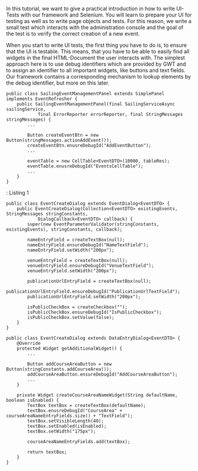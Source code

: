 In this tutorial, we want to give a practical introduction in how to write UI-Tests with our framework and Selenium. You will learn to prepare your UI for testing as well as to write page objects and tests. For this reason, we write a small test which interacts with the administration console and the goal of the test is to verify the correct creation of a new event.

When you start to write UI tests, the first thing you have to do is, to ensure that the UI is testable. This means, that you have to be able to easily find all widgets in the final HTML-Document the user interacts with. The simplest approach here is to use debug identifiers which are provided by GWT and to assign an identifier to all important widgets, like buttons and text fields. Our framework contains a corresponding mechanism to lookup elements by the debug identifier, but more on this later.

    public class SailingEventManagementPanel extends SimplePanel implements EventRefresher {
        public SailingEventManagementPanel(final SailingServiceAsync sailingService,
                final ErrorReporter errorReporter, final StringMessages stringMessages) {
            ...
            
            Button createEventBtn = new Button(stringMessages.actionAddEvent());
            createEventBtn.enusreDebugId("AddEventButton");
            ...
            
            eventTable = new CellTable<EventDTO>(10000, tableRes);
            eventTable.enusreDebugId("EventsCellTable");
            ...
        }
    }

: Listing 1

    public class EventCreateDialog extends EventDialog<EventDTO> {
        public EventCreateDialog(Collection<EventDTO> existingEvents, StringMessages stringConstants,
                DialogCallback<EventDTO> callback) {
            super(new EventParameterValidator(stringConstants, existingEvents), stringConstants, callback);
            
            nameEntryField = createTextBox(null);
            nameEntryField.ensureDebugId("NameTextField");
            nameEntryField.setWidth("200px");
            
            venueEntryField = createTextBox(null);
            venueEntryField.ensureDebugId("VenueTextField");
            venueEntryField.setWidth("200px");
            
            publicationUrlEntryField = createTextBox(null);
            publicationUrlEntryField.ensureDebugId("PublicationUrlTextField");
            publicationUrlEntryField.setWidth("200px");
            
            isPublicCheckBox = createCheckbox("");
            isPublicCheckBox.ensureDebugId("IsPublicCheckbox");
            isPublicCheckBox.setValue(false);
        }
    }

    public class EventCreateDialog extends DataEntryDialog<EventDTO> {
        @Override
        protected Widget getAdditionalWidget() {
            ...
            
            Button addCourseAreaButton = new Button(stringConstants.addCourseArea());
            addCourseAreaButton.ensureDebugId("AddCourseAreaButton");
            ...
        }
        
        private Widget createCourseAreaNameWidget(String defaultName, boolean isEnabled) {
            TextBox textBox = createTextBox(defaultName);
            textBox.enusreDebugId("CourseArea" + courseAreaNameEntryFields.size() + "TextField");
            textBox.setVisibleLength(40);
            textBox.setEnabled(isEnabled);
            textBox.setWidth("175px");
            
            courseAreaNameEntryFields.add(textBox);
            
            return textBox;
        }
    }